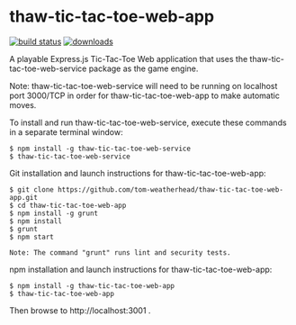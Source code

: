 # thaw-tic-tac-toe-web-app

[![build status](https://secure.travis-ci.org/tom-weatherhead/thaw-tic-tac-toe-web-app.svg)](http://travis-ci.org/tom-weatherhead/thaw-tic-tac-toe-web-app)  [![downloads](https://img.shields.io/npm/dt/thaw-tic-tac-toe-web-app.svg)](https://www.npmjs.com/package/thaw-tic-tac-toe-web-app)

A playable Express.js Tic-Tac-Toe Web application that uses the thaw-tic-tac-toe-web-service package as the game engine.

Note: thaw-tic-tac-toe-web-service will need to be running on localhost port 3000/TCP in order for thaw-tic-tac-toe-web-app to make automatic moves.

To install and run thaw-tic-tac-toe-web-service, execute these commands in a separate terminal window:

	$ npm install -g thaw-tic-tac-toe-web-service
	$ thaw-tic-tac-toe-web-service

Git installation and launch instructions for thaw-tic-tac-toe-web-app:

	$ git clone https://github.com/tom-weatherhead/thaw-tic-tac-toe-web-app.git
	$ cd thaw-tic-tac-toe-web-app
	$ npm install -g grunt
	$ npm install
	$ grunt
	$ npm start

	Note: The command "grunt" runs lint and security tests.

npm installation and launch instructions for thaw-tic-tac-toe-web-app:

	$ npm install -g thaw-tic-tac-toe-web-app
	$ thaw-tic-tac-toe-web-app

Then browse to http://localhost:3001 .
